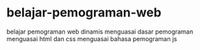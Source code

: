# belajar-pemograman-web
belajar pemograman web dinamis
menguasai dasar pemograman 
menguasai html dan css
menguasai bahasa pemograman js
